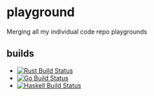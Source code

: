 # playground
Merging all my individual code repo playgrounds

## builds
* [![Rust Build Status](https://github.com/DavidVadnais/playground/workflows/Rust/badge.svg?branch=main)](https://github.com/DavidVadnais/playground/actions?query=branch%3Amain)
* [![Go Build Status](https://github.com/DavidVadnais/playground/workflows/Go/badge.svg?branch=main)](https://github.com/DavidVadnais/playground/actions?query=branch%3Amain)
* [![Haskell Build Status](https://github.com/DavidVadnais/playground/workflows/Haskell%20CI/badge.svg?branch=main)](https://github.com/DavidVadnais/playground/actions?query=branch%3Amain)
